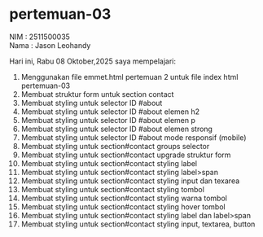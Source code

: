 # pertemuan-03
NIM : 2511500035<br>
Nama : Jason Leohandy

Hari ini, Rabu 08 Oktober,2025 saya mempelajari:
<ol>
 <li>Menggunakan file emmet.html pertemuan 2 untuk file index html pertemuan-03</li>
 <li>Membuat struktur form untuk section contact</li>
 <li>Membuat styling untuk selector ID #about</li>
 <li>Membuat styling untuk selector ID #about elemen h2</li>
 <li>Membuat styling untuk selector ID #about elemen p</li>
 <li>Membuat styling untuk selector ID #about elemen strong</li>
 <li>Membuat styling untuk selector ID #about mode responsif (mobile)</li>
 <li>Membuat styling untuk section#contact groups selector</li>
 <li>Membuat styling untuk section#contact upgrade struktur form</li>
 <li>Membuat styling untuk section#contact styling label</li>
 <li>Membuat styling untuk section#contact styling label>span</li>
 <li>Membuat styling untuk section#contact styling input dan texarea </li>
 <li>Membuat styling untuk section#contact styling tombol</li>
 <li>Membuat styling untuk section#contact styling warna tombol</li>
 <li>Membuat styling untuk section#contact styling hover tombol</li>
 <li>Membuat styling untuk section#contact styling label dan label>span</li>
 <li>Membuat styling untuk section#contact styling input, textarea, button</li>
</ol>